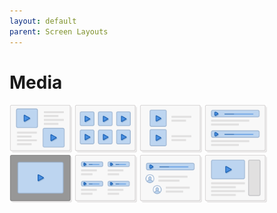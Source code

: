 ```yaml
---
layout: default
parent: Screen Layouts
---
```


# Media
<img style="width:100px;display:inline-block;" src="../images/layouts/media_01.png" alt="Media 01" />
<img style="width:100px;display:inline-block;" src="../images/layouts/media_02.png" alt="Media 02" />
<img style="width:100px;display:inline-block;" src="../images/layouts/media_03.png" alt="Media 03" />
<img style="width:100px;display:inline-block;" src="../images/layouts/media_04.png" alt="Media 04" />
<img style="width:100px;display:inline-block;" src="../images/layouts/media_05.png" alt="Media 05" />
<img style="width:100px;display:inline-block;" src="../images/layouts/media_06.png" alt="Media 06" />
<img style="width:100px;display:inline-block;" src="../images/layouts/media_07.png" alt="Media 07" />
<img style="width:100px;display:inline-block;" src="../images/layouts/media_08.png" alt="Media 08" />

